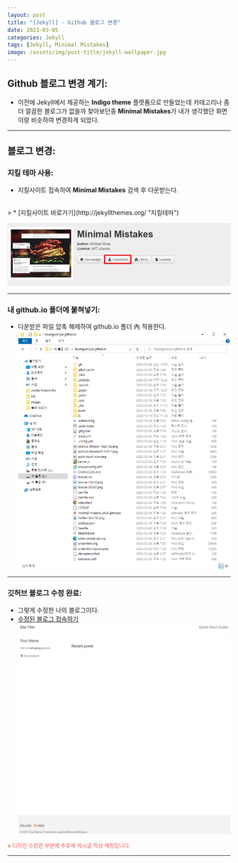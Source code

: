 ```yaml
---
layout: post
title: "[Jekyll] - Github 블로그 변경"
date: 2023-03-05
categories: Jekyll
tags: [Jekyll, Minimal Mistakes]
image: /assets/img/post-title/jekyll-wallpaper.jpg
---
```


## Github 블로그 변경 계기:
- 이전에 Jekyll에서 제공하는 **Indigo theme** 플랫폼으로 만들었는데 카테고리나 좀 더 깔끔한 블로그가 없을까 찾아보던중 **Minimal Mistakes**가 내가 생각했던 화면이랑 비슷하여 변경하게 되었다.

* * *

## 블로그 변경:
### 지킬 테마 사용:
- 지킬사이트 접속하여 **Minimal Mistakes** 검색 후 다운받는다.
<br>
> * [지킬사이트 바로가기](http://jekyllthemes.org/ "지킬테마")

[![텍스트](/assets/img/post/local/minimal%20mistakes%20%EB%8B%A4%EC%9A%B4%20%ED%99%94%EB%A9%B4.PNG)](/assets/img/post/local/minimal%20mistakes%20%EB%8B%A4%EC%9A%B4%20%ED%99%94%EB%A9%B4.PNG)

* * *

### 내 github.io 폴더에 붙혀넣기:
- 다운받은 파일 압축 해제하여 github.io 폴더 內 적용한다.
[![텍스트](/assets/img/post/local/minimal%20mistakes%20%EC%A0%81%EC%9A%A9%20%ED%99%94%EB%A9%B4.PNG)](/assets/img/post/local/minimal%20mistakes%20%EC%A0%81%EC%9A%A9%20%ED%99%94%EB%A9%B4.PNG)

* * *

### 깃허브 블로그 수정 완료:
- 그렇게 수정한 나의 블로그이다. 
- [수정된 블로그 접속하기](https://hwangyoonjae.github.io/ "수정된 블로그 접속하기")
[![텍스트](/assets/img/post/local/minimal%20mistakes%20%EB%A1%9C%EC%BB%AC%20%EC%8B%A4%ED%96%89%20%ED%99%94%EB%A9%B4.PNG)](/assets/img/post/local/minimal%20mistakes%20%EB%A1%9C%EC%BB%AC%20%EC%8B%A4%ED%96%89%20%ED%99%94%EB%A9%B4.PNG)

<span style="color:#FA5858; font-size:12px">※ 디자인 수정한 부분에 추후에 게시글 작성 예정입니다. </span>

* * *